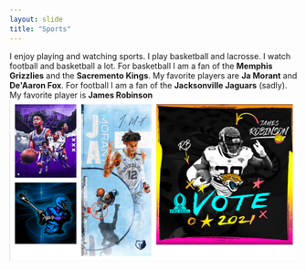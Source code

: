 ```yaml
---
layout: slide
title: "Sports"
---
```


I enjoy playing and watching sports. I play basketball and lacrosse. I watch football and basketball a lot. For basketball I am a fan of the **Memphis Grizzlies** and the **Sacremento Kings**. My favorite players are **Ja Morant** and **De'Aaron Fox**. For football I am a fan of the **Jacksonville Jaguars** (sadly). My favorite player is **James Robinson**
![Image of Sports](https://github.com/Solorjackson/github-slideshow/blob/main/Screen%20Shot%202021-02-03%20at%2010.28.51%20AM.png)
